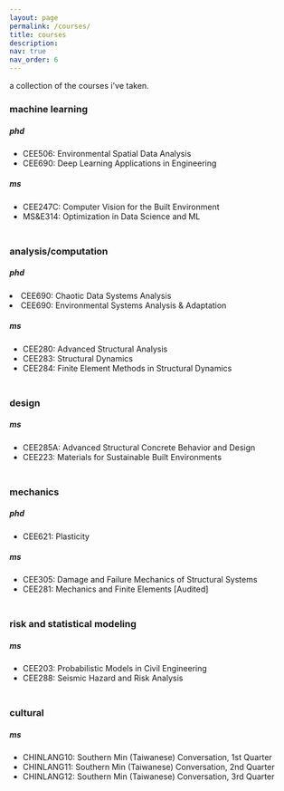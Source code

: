```yaml
---
layout: page
permalink: /courses/
title: courses
description: 
nav: true
nav_order: 6
---
```


a collection of the courses i've taken. 

<h3><strong>machine learning</strong></h3>
<h5> phd </h5>
<ul>
  <li>CEE506: Environmental Spatial Data Analysis </li>
  <li>CEE690: Deep Learning Applications in Engineering</li>
</ul>

<h5> ms </h5>
<ul>
  <li>CEE247C: Computer Vision for the Built Environment </li>
  <li>MS&E314: Optimization in Data Science and ML</li>
</ul>

<h3><strong><br>analysis/computation</strong></h3>
<h5> phd </h5>
<li>CEE690: Chaotic Data Systems Analysis</li>
<li>CEE690: Environmental Systems Analysis & Adaptation</li>

<h5> ms </h5>
<ul>
  <li>CEE280: Advanced Structural Analysis </li>
  <li>CEE283: Structural Dynamics	</li>
  <li>CEE284: Finite Element Methods in Structural Dynamics	</li>
</ul>

<h3><strong><br>design</strong></h3>
<h5> ms </h5>
<ul>
  <li>CEE285A: Advanced Structural Concrete Behavior and Design </li>
  <li>CEE223: Materials for Sustainable Built Environments </li>
</ul>

<h3><strong><br>mechanics</strong></h3>
<h5> phd </h5>
<ul>
  <li>CEE621: Plasticity </li>
</ul>

<h5> ms </h5>
<ul>
  <li>CEE305: Damage and Failure Mechanics of Structural Systems </li>
  <li>CEE281: Mechanics and Finite Elements	[Audited] </li>
</ul>

<h3><strong><br>risk and statistical modeling</strong></h3>
<h5> ms </h5>
<ul>
  <li>CEE203: Probabilistic Models in Civil Engineering	</li>
  <li>CEE288: Seismic Hazard and Risk Analysis </li>
</ul>

<h3><strong><br>cultural</strong></h3>
<h5> ms </h5>
<ul>
  <li>CHINLANG10: Southern Min (Taiwanese) Conversation, 1st Quarter	</li>
  <li>CHINLANG11: Southern Min (Taiwanese) Conversation, 2nd Quarter </li>
  <li>CHINLANG12: Southern Min (Taiwanese) Conversation, 3rd Quarter </li>
</ul>
